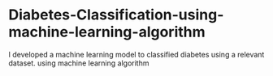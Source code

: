 # Diabetes-Classification-using-machine-learning-algorithm
I developed a machine learning model to classified diabetes using a relevant dataset. using machine learning algorithm
